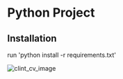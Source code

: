 # Python Project

## Installation
run 'python install -r requirements.txt'

![clint_cv_image](https://user-images.githubusercontent.com/51393317/136117701-476c2f8f-7afb-4547-96b6-b77236876789.png)
